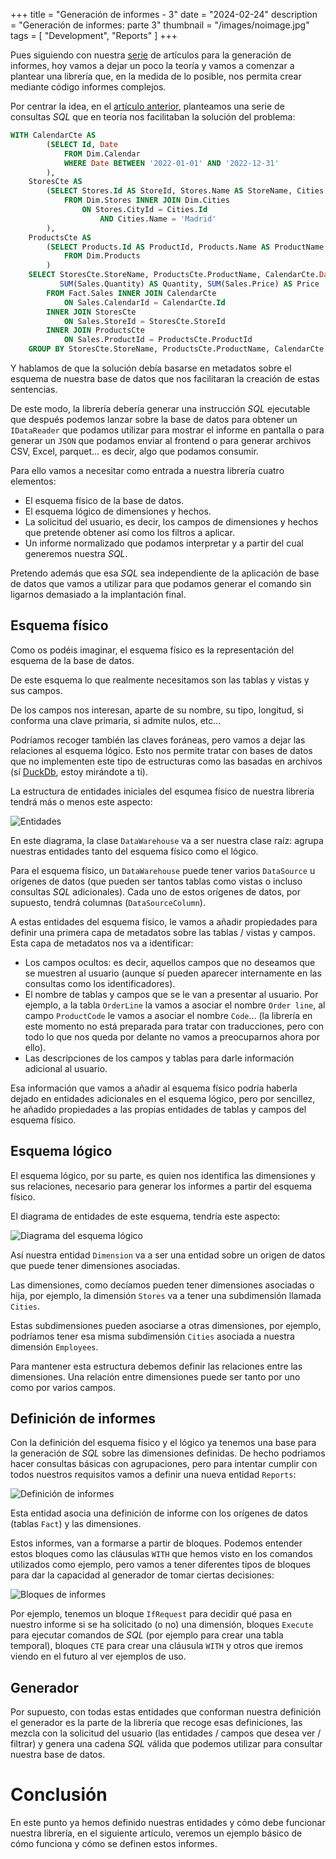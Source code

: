 ﻿+++
title = "Generación de informes - 3"
date = "2024-02-24"
description = "Generación de informes: parte 3"
thumbnail = "/images/noimage.jpg"
tags = [ "Development", "Reports" ]
+++

Pues siguiendo con nuestra [serie](/blog/articles/development/reporting/reports-01) de artículos para la generación de informes, hoy vamos a dejar
un poco la teoría y vamos a comenzar a plantear una librería que, en la medida de lo posible,
nos permita crear mediante código informes complejos.

Por centrar la idea, en el [artículo anterior](/blog/articles/development/reports-02/reports-02), planteamos una serie de consultas *SQL* que en teoría
nos facilitaban la solución del problema:

```sql
WITH CalendarCte AS
		(SELECT Id, Date
			FROM Dim.Calendar
			WHERE Date BETWEEN '2022-01-01' AND '2022-12-31'
		),
	StoresCte AS
		(SELECT Stores.Id AS StoreId, Stores.Name AS StoreName, Cities.Name AS City
			FROM Dim.Stores INNER JOIN Dim.Cities
				ON Stores.CityId = Cities.Id
					AND Cities.Name = 'Madrid'
		),
	ProductsCte AS
		(SELECT Products.Id AS ProductId, Products.Name AS ProductName
			FROM Dim.Products
		)
	SELECT StoresCte.StoreName, ProductsCte.ProductName, CalendarCte.Date, 
		   SUM(Sales.Quantity) AS Quantity, SUM(Sales.Price) AS Price
		FROM Fact.Sales INNER JOIN CalendarCte
			ON Sales.CalendarId = CalendarCte.Id
		INNER JOIN StoresCte
			ON Sales.StoreId = StoresCte.StoreId
		INNER JOIN ProductsCte
			ON Sales.ProductId = ProductsCte.ProductId
	GROUP BY StoresCte.StoreName, ProductsCte.ProductName, CalendarCte.Date
```

Y hablamos de que la solución debía basarse en metadatos sobre el esquema de nuestra base de datos que nos facilitaran la creación
de estas sentencias.

De este modo, la librería debería generar una instrucción *SQL* ejecutable que después podemos lanzar sobre la base de datos para obtener
un `IDataReader` que podamos utilizar para mostrar el informe en pantalla o para generar un `JSON` que podamos enviar al
frontend o para generar archivos CSV, Excel, parquet... es decir, algo que podamos consumir.

Para ello vamos a necesitar como entrada a nuestra librería cuatro elementos:

* El esquema físico de la base de datos.
* El esquema lógico de dimensiones y hechos.
* La solicitud del usuario, es decir, los campos de dimensiones y hechos que pretende obtener así como los filtros a aplicar.
* Un informe normalizado que podamos interpretar y a partir del cual generemos nuestra *SQL*.

Pretendo además que esa *SQL* sea independiente de la aplicación de base de datos que vamos a utilizar para que podamos
generar el comando sin ligarnos demasiado a la implantación final. 

## Esquema físico

Como os podéis imaginar, el esquema físico es la representación del esquema de la base de datos.

De este esquema lo que realmente necesitamos son las tablas y vistas y sus campos.

De los campos nos interesan, aparte de su nombre, su tipo, longitud, si conforma una clave primaria, si admite nulos, etc...

Podríamos recoger también las claves foráneas, pero vamos a dejar las relaciones al esquema lógico. Esto nos permite
tratar con bases de datos que no implementen este tipo de estructuras como las basadas en archivos (sí
[DuckDb](https://duckdb.org/), estoy mirándote a ti).

La estructura de entidades iniciales del esqumea físico de nuestra librería tendrá más o menos este aspecto:

![Entidades](/blog/articles/development/reports-03/images/entities-diagram-0.png)

En este diagrama, la clase `DataWarehouse` va a ser nuestra clase raíz: agrupa nuestras entidades tanto del esquema físico
como el lógico. 

Para el esquema físico, un `DataWarehouse` puede tener varios `DataSource` u orígenes de datos (que pueden ser tantos tablas
como vistas o incluso consultas *SQL* adicionales). Cada uno de estos orígenes de datos, por supuesto, tendrá columnas (`DataSourceColumn`).

A estas entidades del esquema físico, le vamos a añadir propiedades para definir una primera capa de metadatos sobre 
las tablas / vistas y campos. Esta capa de metadatos nos va a identificar:

* Los campos ocultos: es decir, aquellos campos que no deseamos que se muestren al usuario (aunque sí pueden aparecer internamente
en las consultas como los identificadores).
* El nombre de tablas y campos que se le van a presentar al usuario. Por ejemplo, a la tabla `OrderLine` la vamos a asociar
el nombre `Order line`, al campo `ProductCode` le vamos a asociar el nombre `Code`... (la librería en este momento no está
preparada para tratar con traducciones, pero con todo lo que nos queda por delante no vamos a preocuparnos ahora por ello).
* Las descripciones de los campos y tablas para darle información adicional al usuario.

Esa información que vamos a añadir al esquema físico podría haberla dejado en entidades adicionales en el esquema lógico, pero por sencillez,
he añadido propiedades a las propias entidades de tablas y campos del esquema físico.

## Esquema lógico

El esquema lógico, por su parte, es quien nos identifica las dimensiones y sus relaciones, necesario para generar los informes a partir
del esquema físico.

El diagrama de entidades de este esquema, tendría este aspecto:

![Diagrama del esquema lógico](/blog/articles/development/reports-03/images/entities-diagram-1.png)

Así nuestra entidad `Dimension` va a ser una entidad sobre un origen de datos que puede tener dimensiones asociadas.

Las dimensiones, como decíamos pueden tener dimensiones asociadas o hija, por ejemplo, la dimensión `Stores` va a tener
una subdimensión llamada `Cities`. 

Estas subdimensiones pueden asociarse a otras dimensiones, por ejemplo, podríamos tener
esa misma subdimensión `Cities` asociada a nuestra dimensión `Employees`. 

Para mantener esta estructura debemos definir las relaciones entre las dimensiones. Una relación entre dimensiones puede ser
tanto por uno como por varios campos.

## Definición de informes

Con la definición del esquema físico y el lógico ya tenemos una base para la generación de *SQL* sobre las dimensiones definidas. De
hecho podríamos hacer consultas básicas con agrupaciones, pero para intentar cumplir con todos nuestros requisitos vamos a definir
una nueva entidad `Reports`:

![Definición de informes](/blog/articles/development/reports-03/images/entities-diagram-2.png)

Esta entidad asocia una definición de informe con los orígenes de datos (tablas `Fact`) y las dimensiones. 

Estos informes, van a formarse a partir de bloques. Podemos entender estos bloques como las cláusulas `WITH` que hemos visto en los comandos 
utilizados como ejemplo, pero vamos a tener diferentes tipos de bloques para dar la capacidad al generador de tomar ciertas decisiones:

![Bloques de informes](/blog/articles/development/reports-03/images/entities-diagram-3.png)

Por ejemplo, tenemos un bloque `IfRequest` para decidir qué pasa en nuestro informe si se ha solicitado (o no) una dimensión, bloques
`Execute` para ejecutar comandos de *SQL* (por ejemplo para crear una tabla temporal), bloques `CTE` para crear una cláusula `WITH` y
otros que iremos viendo en el futuro al ver ejemplos de uso.

## Generador

Por supuesto, con todas estas entidades que conforman nuestra definición el generador es la parte de la librería que recoge esas definiciones,
las mezcla con la solicitud del usuario (las entidades / campos que desea ver / filtrar) y genera una cadena *SQL* válida que podemos
utilizar para consultar nuestra base de datos.

# Conclusión

En este punto ya hemos definido nuestras entidades y cómo debe funcionar nuestra librería, en el siguiente artículo, veremos un
ejemplo básico de cómo funciona y cómo se definen estos informes.